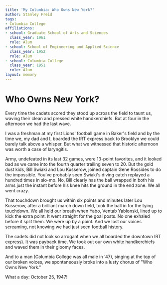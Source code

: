 ```yaml
---
title: 'My Columbia: Who Owns New York?'
author: Stanley Freid
tags:
- Columbia College
affiliations:
- school: Graduate School of Arts and Sciences
  class_year: 1961
  role: Alum
- school: School of Engineering and Applied Science
  class_year: 1952
  role: Alum
- school: Columbia College
  class_year: 1951
  role: Alum
layout: memory
---
```


# Who Owns New York?

Every time the cadets scored they stood up across the field to taunt us, waving their clean and pressed white handkerchiefs. But at four in the afternoon we had the last wave.

I was a freshman at my first Lions' football game in Baker's field and by the time we, my dad and I, boarded the IRT express back to Brooklyn we could barely talk above a whisper. But what we witnessed that historic afternoon was worth a case of laryngitis.

Army, undefeated in its last 32 games, were 13-point favorites, and it looked bad as we came into the fourth quarter trailing seven to 20. But the gold dust kids, Bill Swiaki and Lou Kusserow, joined captain Gene Rossides to do the impossible. You've probably seen Swiaki's diving catch replayed a hundred times in slo-mo. No, Bill clearly has the ball wrapped in both his arms just the instant before his knee hits the ground in the end zone. We all went crazy.

That touchdown brought us within six points and minutes later Lou Kusserow, after a brilliant march down field, took the ball in for the tying touchdown. We all held our breath when Yabo, Ventab Yablonski, lined up to kick the extra point. It went straight for the goal posts. No one exhaled before it split them. We were up by a point. And we lost our voices screaming, not knowing we had just seen football history.

The cadets did not look so arrogant when we all boarded the downtown IRT express). It was payback time. We took out our own white handkerchiefs and waved them in their gloomy faces.

And to a man (Columbia College was all male in '47), singing at the top of our broken voices, we spontaneously broke into a lusty chorus of "Who Owns New York."

What a day: October 25, 1947!
